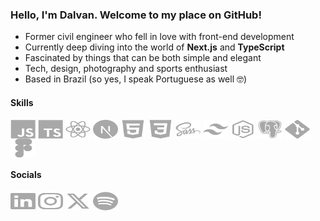 ### Hello, I'm Dalvan. Welcome to my place on GitHub!

- Former civil engineer who fell in love with front-end development
- Currently deep diving into the world of **Next.js** and **TypeScript**
- Fascinated by things that can be both simple and elegant
- Tech, design, photography and sports enthusiast
- Based in Brazil (so yes, I speak Portuguese as well 🤓)

#### Skills

<div>
  <a href="https://developer.mozilla.org/en-US/docs/Web/JavaScript" target="_blank"><img align="center" alt="JavaScript logo" height="30" width="40" title="JavaScript" src="https://github.com/dalvancarvalho/dalvancarvalho/blob/main/icons/javascript.svg"></a>
  <a href="https://www.typescriptlang.org/" target="_blank"><img align="center" alt="TypeScript logo" height="30" width="40" title="TypeScript" src="https://github.com/dalvancarvalho/dalvancarvalho/blob/main/icons/typescript.svg"></a>
  <a href="https://react.dev/" target="_blank"><img align="center" alt="React logo" height="30" width="40" title="React" src="https://github.com/dalvancarvalho/dalvancarvalho/blob/main/icons/react.svg"></a>
  <a href="https://nextjs.org/" target="_blank"><img align="center" alt="Next.js logo" height="30" width="40" title="Next.js" src="https://github.com/dalvancarvalho/dalvancarvalho/blob/main/icons/nextjs.svg"></a>
  <a href="https://developer.mozilla.org/en-US/docs/Web/HTML" target="_blank"><img align="center" alt="HTML5 logo" height="30" width="40" title="HTML5" src="https://github.com/dalvancarvalho/dalvancarvalho/blob/main/icons/html5.svg"></a>
  <a href="https://developer.mozilla.org/en-US/docs/Web/CSS" target="_blank"><img align="center" alt="CSS3 logo" height="30" width="40" title="CSS3" src="https://github.com/dalvancarvalho/dalvancarvalho/blob/main/icons/css3.svg"></a>
  <a href="https://sass-lang.com/" target="_blank"><img align="center" alt="Sass logo" height="30" width="40" title="Sass" src="https://github.com/dalvancarvalho/dalvancarvalho/blob/main/icons/sass.svg"></a>
  <a href="https://tailwindcss.com/" target="_blank"><img align="center" alt="Tailwind CSS logo" height="30" width="40" title="Tailwind CSS" src="https://github.com/dalvancarvalho/dalvancarvalho/blob/main/icons/tailwindcss.svg"></a>
  <a href="https://nodejs.org/en" target="_blank"><img align="center" alt="Node.js logo" height="30" width="40" title="Node.js" src="https://github.com/dalvancarvalho/dalvancarvalho/blob/main/icons/nodejs.svg"></a>
  <a href="https://www.postgresql.org/" target="_blank"><img align="center" alt="PostgreSQL logo" height="30" width="40" title="PostgreSQL" src="https://github.com/dalvancarvalho/dalvancarvalho/blob/main/icons/postgresql.svg"></a>
  <a href="https://git-scm.com/" target="_blank"><img align="center" alt="Git logo" height="30" width="40" title="Git" src="https://github.com/dalvancarvalho/dalvancarvalho/blob/main/icons/git.svg"></a>
  <a href="https://www.figma.com/" target="_blank"><img align="center" alt="Figma logo" height="30" width="40" title="Figma" src="https://github.com/dalvancarvalho/dalvancarvalho/blob/main/icons/figma.svg"></a>
</div>

#### Socials

<div>
  <a href="https://www.linkedin.com/in/dalvancarvalho/" target="_blank"><img align="center" alt="LinkedIn logo" height="30" width="40" title="LinkedIn" src="https://github.com/dalvancarvalho/dalvancarvalho/blob/main/icons/linkedin.svg"></a>
  <a href="https://www.instagram.com/dalvanc_/" target="_blank"><img align="center" alt="Instagram logo" height="30" width="40" title="Instagram" src="https://github.com/dalvancarvalho/dalvancarvalho/blob/main/icons/instagram.svg"></a>
  <a href="https://twitter.com/theRealZackyV" target="_blank"><img align="center" alt="Twitter logo" height="30" width="40" title="Twitter" src="https://github.com/dalvancarvalho/dalvancarvalho/blob/main/icons/twitter.svg"></a>
  <a href="https://open.spotify.com/user/dalvancarvalho" target="_blank"><img align="center" alt="Spotify logo" height="30" width="40" title="Spotify" src="https://github.com/dalvancarvalho/dalvancarvalho/blob/main/icons/spotify.svg"></a>
</div>

